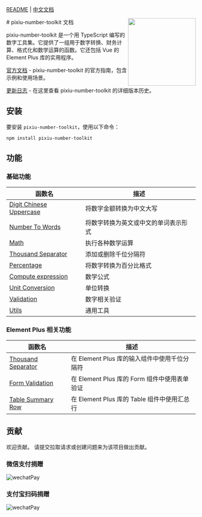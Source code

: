 [README](README.md) | [中文文档](README_zh-CN.md)

<!-- markdownlint-disable-next-line no-inline-html -->
<img src="https://user-images.githubusercontent.com/27292774/270527737-a6986457-21de-41f6-8874-7bf70f404fec.png" width="180" align="right">
# pixiu-number-toolkit 文档

pixiu-number-toolkit 是一个用 TypeScript 编写的数字工具集。它提供了一组用于数字转换、财务计算、格式化和数学运算的函数。它还包括 Vue 的 Element Plus 库的实用程序。

[官方文档](https://www.muchappy.com/open_source/pixiu-number-toolkit/zh-CN/) - pixiu-number-toolkit 的官方指南，包含示例和使用场景。

[更新日志](https://www.muchappy.com/open_source/pixiu-number-toolkit/zh-CN/changelog.html) - 在这里查看 pixiu-number-toolkit 的详细版本历史。

## 安装

要安装 `pixiu-number-toolkit`，使用以下命令：

```command
npm install pixiu-number-toolkit
```

## 功能

### 基础功能

| 函数名                                                                                                                        | 描述                                 |
| ----------------------------------------------------------------------------------------------------------------------------- | ------------------------------------ |
| [Digit Chinese Uppercase](https://www.muchappy.com/open_source/pixiu-number-toolkit/zh-CN/guide/digit-chinese-uppercase.html) | 将数字金额转换为中文大写             |
| [Number To Words](https://www.muchappy.com/open_source/pixiu-number-toolkit/zh-CN/guide/number-to-words.html)                 | 将数字转换为英文或中文的单词表示形式 |
| [Math](https://www.muchappy.com/open_source/pixiu-number-toolkit/zh-CN/guide/math.html)                                       | 执行各种数学运算                     |
| [Thousand Separator](https://www.muchappy.com/open_source/pixiu-number-toolkit/zh-CN/guide/thousand-separator.html)           | 添加或删除千位分隔符                 |
| [Percentage](https://www.muchappy.com/open_source/pixiu-number-toolkit/zh-CN/guide/percentage.html)                           | 将数字转换为百分比格式               |
| [Compute expression](https://www.muchappy.com/open_source/pixiu-number-toolkit/zh-CN/guide/compute-expression.html)           | 数学公式                             |
| [Unit Conversion](https://www.muchappy.com/open_source/pixiu-number-toolkit/zh-CN/guide/unit-conversion.html)                 | 单位转换                             |
| [Validation](https://www.muchappy.com/open_source/pixiu-number-toolkit/zh-CN/guide/validation.html)                           | 数字相关验证                         |
| [Utils](https://www.muchappy.com/open_source/pixiu-number-toolkit/zh-CN/guide/utils.html)                                     | 通用工具                             |

### Element Plus 相关功能

| 函数名                                                                                                                         | 描述                                         |
| ------------------------------------------------------------------------------------------------------------------------------ | -------------------------------------------- |
| [Thousand Separator](https://www.muchappy.com/open_source/pixiu-number-toolkit/zh-CN/guide/element-plus-formatter.html)        | 在 Element Plus 库的输入组件中使用千位分隔符 |
| [Form Validation](https://www.muchappy.com/open_source/pixiu-number-toolkit/zh-CN/guide/element-plus-form-validation.html)     | 在 Element Plus 库的 Form 组件中使用表单验证 |
| [Table Summary Row](https://www.muchappy.com/open_source/pixiu-number-toolkit/zh-CN/guide/element-plus-table-summary-row.html) | 在 Element Plus 库的 Table 组件中使用汇总行  |

## 贡献

欢迎贡献。 请提交拉取请求或创建问题来为该项目做出贡献。

### 微信支付捐赠

![wechatPay](https://user-images.githubusercontent.com/27292774/270533786-382d8dc9-7d8c-4f41-bb93-bc46a794f241.jpg)

### 支付宝扫码捐赠

![wechatPay](https://user-images.githubusercontent.com/27292774/270533802-de006392-bd59-4208-ad77-fdc73c851e5e.jpg)
